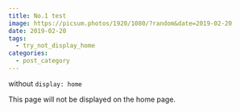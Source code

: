 ```yaml
---
title: No.1 test
image: https://picsum.photos/1920/1080/?random&date=2019-02-20
date: 2019-02-20
tags: 
  - try_not_display_home
categories:
  - post_category
--- 
```


without `display: home`

This page will not be displayed on the home page.